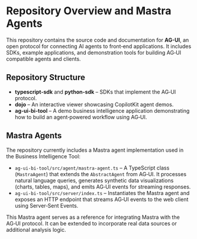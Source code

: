 # Repository Overview and Mastra Agents

This repository contains the source code and documentation for **AG-UI**, an open protocol for connecting AI agents to front‑end applications. It includes SDKs, example applications, and demonstration tools for building AG‑UI compatible agents and clients.

## Repository Structure

- **typescript-sdk** and **python-sdk** – SDKs that implement the AG‑UI protocol.
- **dojo** – An interactive viewer showcasing CopilotKit agent demos.
- **ag-ui-bi-tool** – A demo business intelligence application demonstrating how to build an agent‑powered workflow using AG‑UI.

## Mastra Agents

The repository currently includes a Mastra agent implementation used in the Business Intelligence Tool:

- `ag-ui-bi-tool/src/agent/mastra-agent.ts` – A TypeScript class (`MastraAgent`) that extends the `AbstractAgent` from AG‑UI. It processes natural language queries, generates synthetic data visualizations (charts, tables, maps), and emits AG‑UI events for streaming responses.
- `ag-ui-bi-tool/src/server/index.ts` – Instantiates the Mastra agent and exposes an HTTP endpoint that streams AG‑UI events to the web client using Server‑Sent Events.

This Mastra agent serves as a reference for integrating Mastra with the AG‑UI protocol. It can be extended to incorporate real data sources or additional analysis logic.


